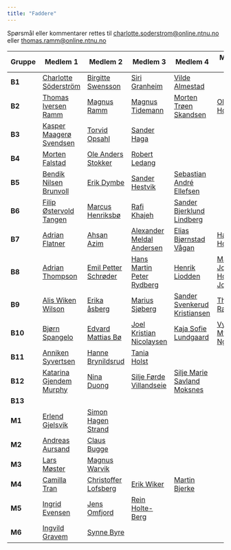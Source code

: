 ```yaml
---
title: "Faddere"
---
```


Spørsmål eller kommentarer rettes til [charlotte.soderstrom@online.ntnu.no](mailto:charlotte.soderstrom@online.ntnu.no) eller [thomas.ramm@online.ntnu.no](mailto:thomas.ramm@online.ntnu.no)  

|  Gruppe | Medlem 1 | Medlem 2 | Medlem 3 | Medlem 4 | Medlem 5 | Medlem 6 |
|  ------ | ------ | ------ | ------ | ------ | ------ | ------ |
|  **B1** | [Charlotte Söderström](https://online.ntnu.no/profile/view/cmrisbak/) | [Birgitte Swensson](https://online.ntnu.no/profile/view/birgitbs/) | [Siri Granheim](https://online.ntnu.no/profile/view/siriframboise/) | [Vilde Almestad](https://online.ntnu.no/profile/view/vildealm/) |  |  |
|  **B2** | [Thomas Iversen Ramm](https://online.ntnu.no/profile/view/ramm/) | [Magnus Ramm](https://online.ntnu.no/profile/view/magnram/) | [Magnus Tidemann ](https://online.ntnu.no/profile/view/tidemann/) | [Morten Trøen Skandsen](https://online.ntnu.no/profile/view/mortenmts/) | [Ola Holde](https://online.ntnu.no/profile/view/olahold/) | [Ola Johannessen Kruge](https://online.ntnu.no/profile/view/okruge/) |
|  **B3** | [Kasper Maagerø Svendsen](https://online.ntnu.no/profile/view/kasperms/) | [Torvid Opsahl](https://online.ntnu.no/profile/view/torvido/) | [Sander Haga](https://online.ntnu.no/profile/view/beepbeep/) |  |  |  |
|  **B4** | [Morten Falstad](https://online.ntnu.no/profile/view/mortenfa/) | [Ole Anders Stokker](https://online.ntnu.no/profile/view/frozenlight/) | [Robert Ledang](https://online.ntnu.no/profile/view/ledda/) |  |  |  |
|  **B5** | [Bendik Nilsen Brunvoll](https://online.ntnu.no/profile/view/lisjpjotten/) | [Erik Dymbe](https://online.ntnu.no/profile/view/dymbe/) | [Sander Hestvik](https://online.ntnu.no/profile/view/sandeh/) | [Sebastian André Ellefsen](https://online.ntnu.no/profile/view/sellef/) |  |  |
|  **B6** | [Filip Østervold Tangen](https://online.ntnu.no/profile/view/filiptangen/) | [Marcus Henriksbø](https://online.ntnu.no/profile/view/marcusonline/) | [Rafi Khajeh](https://online.ntnu.no/profile/view/tehrafi/) | [Sander Bjerklund Lindberg](https://online.ntnu.no/profile/view/sanderlindberg/) |  |  |
|  **B7** | [Adrian Flatner](https://online.ntnu.no/profile/view/adrianrflatner/) | [Ahsan Azim](https://online.ntnu.no/profile/view/ahsanazimm/) | [Alexander Meldal Andersen](https://online.ntnu.no/profile/view/mittbrukernavn/) | [Elias Bjørnstad Vågan](https://online.ntnu.no/profile/view/eliasbv/) | [Halvor Horge](https://online.ntnu.no/profile/view/horge/) | [Tor berre](https://online.ntnu.no/profile/view/tortb/) |
|  **B8** | [Adrian Thompson](https://online.ntnu.no/profile/view/adrianht/) | [Emil Petter Schrøder](https://online.ntnu.no/profile/view/emilps/) | [Hans Martin Peter Rydberg](https://online.ntnu.no/profile/view/hmrydber/) | [Henrik Liodden](https://online.ntnu.no/profile/view/haattis/) | [Marius Johan Holm Johansen](https://online.ntnu.no/profile/view/hvalstorm/) |  |
|  **B9** | [Alis Wiken Wilson](https://online.ntnu.no/profile/view/alisww/) | [Erika åsberg](https://online.ntnu.no/profile/view/erika/) | [Marius Sjøberg](https://online.ntnu.no/profile/view/marius/) | [Sander Svenkerud Kristiansen](https://online.ntnu.no/profile/view/sanderkristiansen/) | [Thomas Ramirez](https://online.ntnu.no/profile/view/dondiez/) |  |
|  **B10** | [Bjørn Spangelo](https://online.ntnu.no/profile/view/bjornhsp/) | [Edvard Mattias Bø](https://online.ntnu.no/profile/view/edvardmb/) | [Joel Kristian Nicolaysen](https://online.ntnu.no/profile/view/joelnicolaysen/) | [Kaja Sofie Lundgaard](https://online.ntnu.no/profile/view/kajasl/) | [Vy Thi My Nguyen](https://online.ntnu.no/profile/view/vtnguyen/) |  |
|  **B11** | [Anniken Syvertsen](https://online.ntnu.no/profile/view/annikers/) | [Hanne Brynildsrud](https://online.ntnu.no/profile/view/hannbry/) | [Tania Holst](https://online.ntnu.no/profile/view/taniarh/) |  |  |  |
|  **B12** | [Katarina Gjendem Murphy](https://online.ntnu.no/profile/view/katarina/) | [Nina Duong](https://online.ntnu.no/profile/view/ninadu/) | [Silje Førde Villandseie](https://online.ntnu.no/profile/view/siljefv/) | [Silje Marie Savland Moksnes](https://online.ntnu.no/profile/view/siljemariemoksnes/) |  |  |
|  **B13** |  |  |  |  |  |  |
|  **M1** | [Erlend Gjelsvik](https://online.ntnu.no/profile/view/erlendgj/) | [Simon Hagen Strand](https://online.ntnu.no/profile/view/kakedrage/) |  |  |  |  |
|  **M2** | [Andreas Aursand](https://online.ntnu.no/profile/view/aaursand/) | [Claus Bugge](https://online.ntnu.no/profile/view/clausbugge/) |  |  |  |  |
|  **M3** | [Lars Møster](https://online.ntnu.no/profile/view/elgeneinar/) | [Magnus Warvik](https://online.ntnu.no/profile/view/warvik/) |  |  |  |  |
|  **M4** | [Camilla Tran](https://online.ntnu.no/profile/view/camlo/) | [Christoffer Lofsberg](https://online.ntnu.no/profile/view/chrlofs/) | [Erik Wiker](https://online.ntnu.no/profile/view/erikwik/) | [Martin Bjerke](https://online.ntnu.no/profile/view/bjerke/) |  |  |
|  **M5** | [Ingrid Evensen](https://online.ntnu.no/profile/view/ingriev/) | [Jens Omfjord](https://online.ntnu.no/profile/view/jomfjord/) | [Rein Holte-Berg](https://online.ntnu.no/profile/view/xtoptip/) |  |  |  |
|  **M6** | [Ingvild Gravem](https://online.ntnu.no/profile/view/ingvildlg/) | [Synne Byre](https://online.ntnu.no/profile/view/synnebyre/) |  |  |  |  |